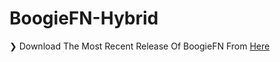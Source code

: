 # BoogieFN-Hybrid

❯ Download The Most Recent Release Of BoogieFN From [Here](https://github.com/BoogieFN/BoogieFN-Hybrid/releases)
